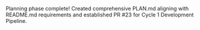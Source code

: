 Planning phase complete! Created comprehensive PLAN.md aligning with README.md requirements and established PR #23 for Cycle 1 Development Pipeline.
